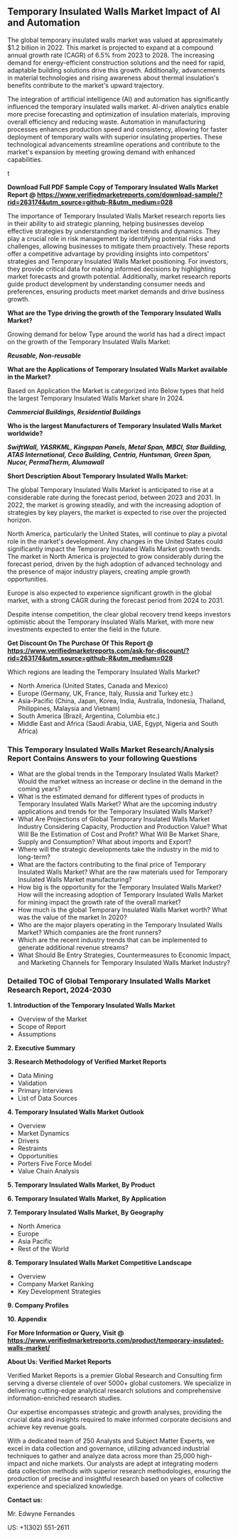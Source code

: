 <h2>Temporary Insulated Walls Market Impact of AI and Automation</h2><p>The global temporary insulated walls market was valued at approximately $1.2 billion in 2022. This market is projected to expand at a compound annual growth rate (CAGR) of 6.5% from 2023 to 2028. The increasing demand for energy-efficient construction solutions and the need for rapid, adaptable building solutions drive this growth. Additionally, advancements in material technologies and rising awareness about thermal insulation's benefits contribute to the market's upward trajectory.</p><p>The integration of artificial intelligence (AI) and automation has significantly influenced the temporary insulated walls market. AI-driven analytics enable more precise forecasting and optimization of insulation materials, improving overall efficiency and reducing waste. Automation in manufacturing processes enhances production speed and consistency, allowing for faster deployment of temporary walls with superior insulating properties. These technological advancements streamline operations and contribute to the market's expansion by meeting growing demand with enhanced capabilities.</p>t</p><p id="" class=""><strong>Download Full PDF Sample Copy of Temporary Insulated Walls Market Report @ <a href="https://www.verifiedmarketreports.com/download-sample/?rid=263174&utm_source=github-R&utm_medium=028" target="_blank">https://www.verifiedmarketreports.com/download-sample/?rid=263174&utm_source=github-R&utm_medium=028</a></strong></p><p>The importance of&nbsp;Temporary Insulated Walls Market research reports lies in their ability to aid strategic planning, helping businesses develop effective strategies by understanding market trends and dynamics. They play a crucial role in risk management by identifying potential risks and challenges, allowing businesses to mitigate them proactively. These reports offer a competitive advantage by providing insights into competitors' strategies and Temporary Insulated Walls Market positioning. For investors, they provide critical data for making informed decisions by highlighting market forecasts and growth potential. Additionally, market research reports guide product development by understanding consumer needs and preferences, ensuring products meet market demands and drive business growth.</p><p><strong>What are the&nbsp;Type driving the growth of the Temporary Insulated Walls Market?</strong></p><p id="" class="">Growing demand for below Type around the world has had a direct impact on the growth of the Temporary Insulated Walls Market:</p><em><strong>Reusable, Non-reusable</strong></em></p><strong>What are the&nbsp;Applications&nbsp;of Temporary Insulated Walls Market available in the Market?</strong></p><p id="" class="">Based on Application the Market is categorized into Below types that held the largest Temporary Insulated Walls Market share In 2024.</p><em><strong>Commercial Buildings, Residential Buildings</strong></em></p><strong>Who is the largest Manufacturers of Temporary Insulated Walls Market worldwide?</strong></p><p><em><strong>SwiftWall, YASRKML, Kingspan Panels, Metal Span, MBCI, Star Building, ATAS International, Ceco Building, Centria, Huntsman, Green Span, Nucor, PermaTherm, Alumawall</strong></em></p><p id="" class=""><strong>Short Description About Temporary Insulated Walls Market:</strong></p><p>The global Temporary Insulated Walls Market is anticipated to rise at a considerable rate during the forecast period, between 2023 and 2031. In 2022, the market is growing steadily, and with the increasing adoption of strategies by key players, the market is expected to rise over the projected horizon.</p><p>North America, particularly the United States, will continue to play a pivotal role in the market's development. Any changes in the United States could significantly impact the Temporary Insulated Walls Market growth trends. The market in North America is projected to grow considerably during the forecast period, driven by the high adoption of advanced technology and the presence of major industry players, creating ample growth opportunities.</p><p>Europe is also expected to experience significant growth in the global market, with a strong CAGR during the forecast period from 2024 to 2031.</p><p>Despite intense competition, the clear global recovery trend keeps investors optimistic about the Temporary Insulated Walls Market, with more new investments expected to enter the field in the future.</p><p id="" class=""><strong>Get Discount On The Purchase Of This Report @ <a href="https://www.verifiedmarketreports.com/ask-for-discount/?rid=263174&utm_source=github-R&utm_medium=028" target="_blank">https://www.verifiedmarketreports.com/ask-for-discount/?rid=263174&utm_source=github-R&utm_medium=028</a></strong></p>Which regions are leading the Temporary Insulated Walls Market?</p><ul><li>North America (United States, Canada and Mexico)</li><li>Europe (Germany, UK, France, Italy, Russia and Turkey etc.)</li><li>Asia-Pacific (China, Japan, Korea, India, Australia, Indonesia, Thailand, Philippines, Malaysia and Vietnam)</li><li>South America (Brazil, Argentina, Columbia etc.)</li><li>Middle East and Africa (Saudi Arabia, UAE, Egypt, Nigeria and South Africa)</li></ul><h3 id="" class="">This Temporary Insulated Walls Market Research/Analysis Report Contains Answers to your following Questions</h3><ul><li>What are the global trends in the Temporary Insulated Walls Market? Would the market witness an increase or decline in the demand in the coming years?</li><li>What is the estimated demand for different types of products in Temporary Insulated Walls Market? What are the upcoming industry applications and trends for the Temporary Insulated Walls Market?</li><li>What Are Projections of Global Temporary Insulated Walls Market Industry Considering Capacity, Production and Production Value? What Will Be the Estimation of Cost and Profit? What Will Be Market Share, Supply and Consumption? What about imports and Export?</li><li>Where will the strategic developments take the industry in the mid to long-term?</li><li>What are the factors contributing to the final price of Temporary Insulated Walls Market? What are the raw materials used for Temporary Insulated Walls Market manufacturing?</li><li>How big is the opportunity for the Temporary Insulated Walls Market? How will the increasing adoption of Temporary Insulated Walls Market for mining impact the growth rate of the overall market?</li><li>How much is the global Temporary Insulated Walls Market worth? What was the value of the market In 2020?</li><li>Who are the major players operating in the Temporary Insulated Walls Market? Which companies are the front runners?</li><li>Which are the recent industry trends that can be implemented to generate additional revenue streams?</li><li>What Should Be Entry Strategies, Countermeasures to Economic Impact, and Marketing Channels for Temporary Insulated Walls Market Industry?</li></ul><h3 id="" class="">Detailed TOC of Global Temporary Insulated Walls Market Research Report, 2024-2030</h3><p id="" class=""><strong>1. Introduction of the Temporary Insulated Walls Market</strong></p><ul><li>Overview of the Market</li><li>Scope of Report</li><li>Assumptions</li></ul><p id="" class=""><strong>2. Executive Summary</strong></p><p id="" class=""><strong>3. Research Methodology of Verified Market Reports</strong></p><ul><li>Data Mining</li><li>Validation</li><li>Primary Interviews</li><li>List of Data Sources</li></ul><p id="" class=""><strong>4. Temporary Insulated Walls Market Outlook</strong></p><ul><li>Overview</li><li>Market Dynamics</li><li>Drivers</li><li>Restraints</li><li>Opportunities</li><li>Porters Five Force Model</li><li>Value Chain Analysis</li></ul><p id="" class=""><strong>5. Temporary Insulated Walls Market, By Product</strong></p><p id="" class=""><strong>6. Temporary Insulated Walls Market, By Application</strong></p><p id="" class=""><strong>7. Temporary Insulated Walls Market, By Geography</strong></p><ul><li>North America</li><li>Europe</li><li>Asia Pacific</li><li>Rest of the World</li></ul><p id="" class=""><strong>8. Temporary Insulated Walls Market Competitive Landscape</strong></p><ul><li>Overview</li><li>Company Market Ranking</li><li>Key Development Strategies</li></ul><p id="" class=""><strong>9. Company Profiles</strong></p><p id="" class=""><strong>10. Appendix</strong></p><p id="" class=""><strong>For More Information or Query, Visit @ <a href="https://www.verifiedmarketreports.com/product/temporary-insulated-walls-market/" target="_blank">https://www.verifiedmarketreports.com/product/temporary-insulated-walls-market/</a></strong></p><p id="" class=""><strong>About Us: Verified Market Reports</strong></p><p id="" class="">Verified Market Reports is a premier Global Research and Consulting firm serving a diverse clientele of over 5000+ global customers. We specialize in delivering cutting-edge analytical research solutions and comprehensive information-enriched research studies.</p><p id="" class="">Our expertise encompasses strategic and growth analyses, providing the crucial data and insights required to make informed corporate decisions and achieve key revenue goals.</p><p id="" class="">With a dedicated team of 250 Analysts and Subject Matter Experts, we excel in data collection and governance, utilizing advanced industrial techniques to gather and analyze data across more than 25,000 high-impact and niche markets. Our analysts are adept at integrating modern data collection methods with superior research methodologies, ensuring the production of precise and insightful research based on years of collective experience and specialized knowledge.</p><p id="" class=""><strong>Contact us:</strong></p><p id="" class="">Mr. Edwyne Fernandes</p><p id="" class="">US: +1(302) 551-2611</p>
